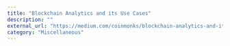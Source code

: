 ```yaml
---
title: "Blockchain Analytics and its Use Cases"
description: ""
external_url: "https://medium.com/coinmonks/blockchain-analytics-and-its-use-cases-d084f8f69f2b"
category: "Miscellaneous"
---
```

